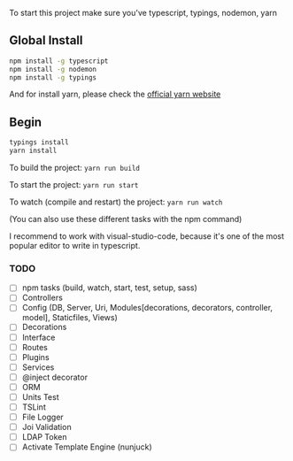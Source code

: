 To start this project make sure you've typescript, typings, nodemon, yarn

## Global Install

```bash
npm install -g typescript
npm install -g nodemon
npm install -g typings
```

And for install yarn, please check the [official yarn website]

## Begin

```bash
typings install
yarn install
```

To build the project: ```yarn run build```

To start the project: ``` yarn run start ```

To watch (compile and restart) the project: ``` yarn run watch ```

(You can also use these different tasks with the npm command)

I recommend to work with visual-studio-code, because it's one of the most popular editor to write in typescript.

### TODO
- [ ] npm tasks (build, watch, start, test, setup, sass)
- [ ] Controllers
- [ ] Config (DB, Server, Uri, Modules[decorations, decorators, controller, model], Staticfiles, Views)
- [ ] Decorations
- [ ] Interface
- [ ] Routes
- [ ] Plugins
- [ ] Services
- [ ] @inject decorator
- [ ] ORM
- [ ] Units Test
- [ ] TSLint
- [ ] File Logger
- [ ] Joi Validation
- [ ] LDAP Token
- [ ] Activate Template Engine (nunjuck)

[official yarn website]: https://yarnpkg.com/fr/docs/install#linux-tab